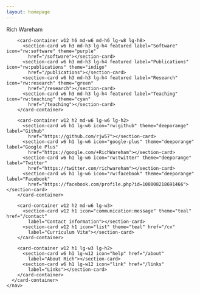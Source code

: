 ```yaml
---
layout: homepage
---
```

<core-style ref="rw-theme"></core-style>
<core-scroll-header-panel flex>
  <core-toolbar class="theme bluegrey bg fg">
    <div flex>Rich Wareham</div>
  </core-toolbar>

  <div content>
    <nav horizontal layout center-justified>
      <card-container pad="8px">
        <card-container w12 h3 md-w6 md-h6 lg-w4 lg-h8>
          <section-card w6 h3 md-w12 md-h4 lg-h6 featured label="Featured post" theme="blue"
            href="/software"></section-card>
          <section-card w6 h1 md-w12 icon="communication:message" theme="blue" href="/contact"
            label="Previous post title"></section-card>
          <section-card w6 h1 icon="communication:message" theme="blue" href="/contact"
            label="Previous previous post title"></section-card>
          <section-card w6 h1 icon="more-horiz" theme="blue" href="/contact"
            label="More"></section-card>
        </card-container>

        <card-container w12 h6 md-w6 md-h6 lg-w8 lg-h8>
          <section-card w6 h3 md-h3 lg-h4 featured label="Software" icon="rw:software" theme="purple"
            href="/software"></section-card>
          <section-card w6 h3 md-h3 lg-h4 featured label="Publications" icon="rw:publications" theme="indigo"
            href="/publications"></section-card>
          <section-card w6 h3 md-h3 lg-h4 featured label="Research" icon="rw:research" theme="green"
            href="/research"></section-card>
          <section-card w6 h3 md-h3 lg-h4 featured label="Teaching" icon="rw:teaching" theme="cyan"
            href="/teaching"></section-card>
        </card-container>

        <card-container w12 h2 md-w6 lg-w6 lg-h2>
          <section-card w6 h1 lg-w6 icon="rw:github" theme="deeporange" label="Github"
            href="https://github.com/rjw57"></section-card>
          <section-card w6 h1 lg-w6 icon="google-plus" theme="deeporange" label="Google Plus"
            href="https://google.com/+RichWareham"></section-card>
          <section-card w6 h1 lg-w6 icon="rw:twitter" theme="deeporange" label="Twitter"
            href="https://twitter.com/richwareham"></section-card>
          <section-card w6 h1 lg-w6 icon="rw:facebook" theme="deeporange" label="Facebook"
            href="https://facebook.com/profile.php?id=100008218691466"></section-card>
        </card-container>

        <card-container w12 h2 md-w6 lg-w3>
          <section-card w12 h1 icon="communication:message" theme="teal" href="/contact"
            label="Contact information"></section-card>
          <section-card w12 h1 icon="list" theme="teal" href="/cv"
            label="Curriculum Vitæ"></section-card>
        </card-container>

        <card-container w12 h1 lg-w3 lg-h2>
          <section-card w6 h1 lg-w12 icon="help" href="/about"
            label="About Rich"></section-card>
          <section-card w6 h1 lg-w12 icon="link" href="/links"
            label="Links"></section-card>
        </card-container>
      </card-container>
    </nav>
  </div>
</core-scroll-header-panel>
